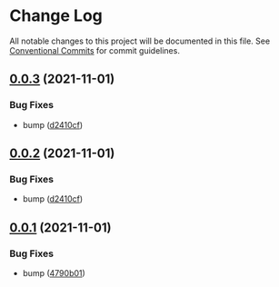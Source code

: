 # Change Log

All notable changes to this project will be documented in this file.
See [Conventional Commits](https://conventionalcommits.org) for commit guidelines.

## [0.0.3](https://github.com/corlogix/express-packages/compare/expressboot@0.0.1...expressboot@0.0.3) (2021-11-01)


### Bug Fixes

* bump ([d2410cf](https://github.com/corlogix/express-packages/commit/d2410cf73317a2acd45a832695cb4cf910ad08bd))





## [0.0.2](https://github.com/corlogix/express-packages/compare/expressboot@0.0.1...expressboot@0.0.2) (2021-11-01)


### Bug Fixes

* bump ([d2410cf](https://github.com/corlogix/express-packages/commit/d2410cf73317a2acd45a832695cb4cf910ad08bd))






## [0.0.1](https://github.com/corlogix/express-packages/compare/expressboot@0.0.3...expressboot@0.0.1) (2021-11-01)


### Bug Fixes

* bump ([4790b01](https://github.com/corlogix/express-packages/commit/4790b016f28dcdce7c82a25e3352ecb1e19630be))
